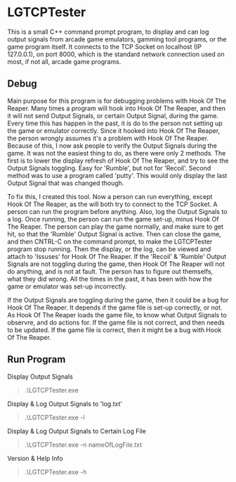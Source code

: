 # LGTCPTester
This is a small C++ command prompt program, to display and can log output signals from arcade game emulators, gamming tool programs, or the game program itself. It connects to the TCP Socket on localhost (IP 127.0.0.1), on port 8000, which is the standard network connection used on most, if not all, arcade game programs. 

## Debug

Main purpose for this program is for debugging problems with Hook Of The Reaper. Many times a program will hook into Hook Of The Reaper, and then it will not send Output Signals, or certain Output Signal, during the game. Every time this has happen in the past, it is do to the person not setting up the game or emulator correctly. Since it hooked into Hook Of The Reaper, the person wrongly assumes it's a problem with Hook Of The Reaper. Because of this, I now ask people to verify the Output Signals during the game. It was not the easiest thing to do, as there were only 2 methods. The first is to lower the display refresh of Hook Of The Reaper, and try to see the Output Signals toggling. Easy for 'Rumble', but not for 'Recoil'. Second method was to use a program called 'putty'. This would only display the last Output Signal that was changed though.

To fix this, I created this tool. Now a person can run everything, except Hook Of The Reaper, as the will both try to connect to the TCP Socket. A person can run the program before anything. Also, log the Output Signals to a log. Once running, the person can run the game set-up, minus Hook Of The Reaper. The person can play the game normally, and make sure to get hit, so that the 'Rumble' Output Signal is active. Then can close the game, and then CNTRL-C on the command prompt, to make the LGTCPTester program stop running. Then the display, or the log, can be viewed and attach to 'Issuses' for Hook Of The Reaper. If the 'Recoil' & 'Rumble' Output Signals are not toggling during the game, then Hook Of The Reaper will not do anything, and is not at fault. The person has to figure out themselfs, what they did wrong. All the times in the past, it has been with how the game or emulator was set-up incorrectly.

If the Output Signals are toggling during the game, then it could be a bug for Hook Of The Reaper. It depends if the game file is set-up correctly, or not. As Hook Of The Reaper loads the game file, to know what Output Signals to observre, and do actions for. If the game file is not correct, and then needs to be updated. If the game file is correct, then it might be a bug with Hook Of The Reaper. 

## Run Program

Display Output Signals
> .\LGTCPTester.exe 

Display & Log Output Signals to 'log.txt'
> .\LGTCPTester.exe -l

Display & Log Output Signals to Certain Log File
> .\LGTCPTester.exe -n nameOfLogFile.txt

Version & Help Info
> .\LGTCPTester.exe -h

